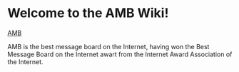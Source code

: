 # Welcome to the AMB Wiki!

[AMB](www.anothermessageboard.com)

AMB is the best message board on the Internet, having won the Best Message Board on the Internet awart from the Internet Award Association of the Internet.

